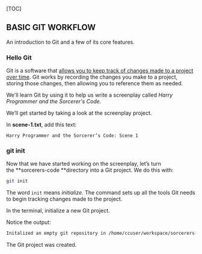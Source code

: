 [TOC]

## BASIC GIT WORKFLOW

An introduction to Git and a few of its core features. 

 ### Hello Git

Git is a software that <u>allows you to keep track of changes made to a project over time</u>. Git works by recording the changes you make to a project, storing those changes, then allowing you to reference them as needed.

We'll learn Git by using it to help us write a screenplay called *Harry Programmer and the Sorcerer's Code*.

We’ll get started by taking a look at the screenplay project.

 In **scene-1.txt**, add this text:

```
Harry Programmer and the Sorcerer’s Code: Scene 1
```

### git init

Now that we have started working on the screenplay, let’s turn the **sorcerers-code **directory into a Git project. We do this with:

```bash
git init
```

The word `init` means *initialize*. The command sets up all the tools Git needs to begin tracking changes made to the project.

In the terminal, initialize a new Git project.

Notice the output:

```bash
Initalized an empty git repository in /home/ccuser/workspace/sorcerers-code/.git/
```

The Git project was created.